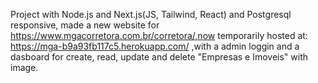 Project with Node.js and Next.js(JS, Tailwind, React) and Postgresql responsive, made a new website for https://www.mgacorretora.com.br/corretora/,now temporarily hosted at: https://mga-b9a93fb117c5.herokuapp.com/ ,with a admin loggin and a dasboard for create, read, update and delete "Empresas e Imoveis" with image.
